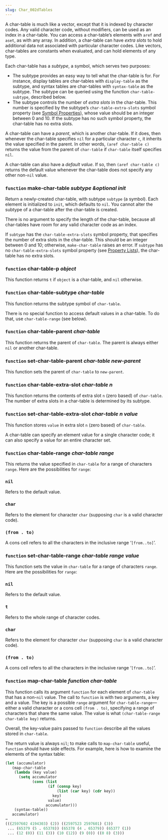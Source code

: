 ```yaml
---
slug: Char_002dTables
---
```


A char-table is much like a vector, except that it is indexed by character codes. Any valid character code, without modifiers, can be used as an index in a char-table. You can access a char-table’s elements with `aref` and `aset`, as with any array. In addition, a char-table can have *extra slots* to hold additional data not associated with particular character codes. Like vectors, char-tables are constants when evaluated, and can hold elements of any type.

Each char-table has a *subtype*, a symbol, which serves two purposes:

*   The subtype provides an easy way to tell what the char-table is for. For instance, display tables are char-tables with `display-table` as the subtype, and syntax tables are char-tables with `syntax-table` as the subtype. The subtype can be queried using the function `char-table-subtype`, described below.
*   The subtype controls the number of *extra slots* in the char-table. This number is specified by the subtype’s `char-table-extra-slots` symbol property (see [Symbol Properties](/docs/elisp/Symbol-Properties)), whose value should be an integer between 0 and 10. If the subtype has no such symbol property, the char-table has no extra slots.

A char-table can have a *parent*, which is another char-table. If it does, then whenever the char-table specifies `nil` for a particular character `c`, it inherits the value specified in the parent. In other words, `(aref char-table c)` returns the value from the parent of `char-table` if `char-table` itself specifies `nil`.

A char-table can also have a *default value*. If so, then `(aref char-table c)` returns the default value whenever the char-table does not specify any other non-`nil` value.

### <span className="tag function">`function`</span> **make-char-table** *subtype \&optional init*

Return a newly-created char-table, with subtype `subtype` (a symbol). Each element is initialized to `init`, which defaults to `nil`. You cannot alter the subtype of a char-table after the char-table is created.

There is no argument to specify the length of the char-table, because all char-tables have room for any valid character code as an index.

If `subtype` has the `char-table-extra-slots` symbol property, that specifies the number of extra slots in the char-table. This should be an integer between 0 and 10; otherwise, `make-char-table` raises an error. If `subtype` has no `char-table-extra-slots` symbol property (see [Property Lists](/docs/elisp/Property-Lists)), the char-table has no extra slots.

### <span className="tag function">`function`</span> **char-table-p** *object*

This function returns `t` if `object` is a char-table, and `nil` otherwise.

### <span className="tag function">`function`</span> **char-table-subtype** *char-table*

This function returns the subtype symbol of `char-table`.

There is no special function to access default values in a char-table. To do that, use `char-table-range` (see below).

### <span className="tag function">`function`</span> **char-table-parent** *char-table*

This function returns the parent of `char-table`. The parent is always either `nil` or another char-table.

### <span className="tag function">`function`</span> **set-char-table-parent** *char-table new-parent*

This function sets the parent of `char-table` to `new-parent`.

### <span className="tag function">`function`</span> **char-table-extra-slot** *char-table n*

This function returns the contents of extra slot `n` (zero based) of `char-table`. The number of extra slots in a char-table is determined by its subtype.

### <span className="tag function">`function`</span> **set-char-table-extra-slot** *char-table n value*

This function stores `value` in extra slot `n` (zero based) of `char-table`.

A char-table can specify an element value for a single character code; it can also specify a value for an entire character set.

### <span className="tag function">`function`</span> **char-table-range** *char-table range*

This returns the value specified in `char-table` for a range of characters `range`. Here are the possibilities for `range`:

### `nil`

Refers to the default value.

### `char`

Refers to the element for character `char` (supposing `char` is a valid character code).

### `(from . to)`

A cons cell refers to all the characters in the inclusive range ‘`[from..to]`’.

### <span className="tag function">`function`</span> **set-char-table-range** *char-table range value*

This function sets the value in `char-table` for a range of characters `range`. Here are the possibilities for `range`:

### `nil`

Refers to the default value.

### `t`

Refers to the whole range of character codes.

### `char`

Refers to the element for character `char` (supposing `char` is a valid character code).

### `(from . to)`

A cons cell refers to all the characters in the inclusive range ‘`[from..to]`’.

### <span className="tag function">`function`</span> **map-char-table** *function char-table*

This function calls its argument `function` for each element of `char-table` that has a non-`nil` value. The call to `function` is with two arguments, a key and a value. The key is a possible `range` argument for `char-table-range`—either a valid character or a cons cell `(from . to)`, specifying a range of characters that share the same value. The value is what `(char-table-range char-table key)` returns.

Overall, the key-value pairs passed to `function` describe all the values stored in `char-table`.

The return value is always `nil`; to make calls to `map-char-table` useful, `function` should have side effects. For example, here is how to examine the elements of the syntax table:

```lisp
(let (accumulator)
   (map-char-table
    (lambda (key value)
      (setq accumulator
            (cons (list
                   (if (consp key)
                       (list (car key) (cdr key))
                     key)
                   value)
                  accumulator)))
    (syntax-table))
   accumulator)
⇒
(((2597602 4194303) (2)) ((2597523 2597601) (3))
 ... (65379 (5 . 65378)) (65378 (4 . 65379)) (65377 (1))
 ... (12 (0)) (11 (3)) (10 (12)) (9 (0)) ((0 8) (3)))
```

